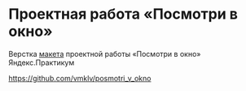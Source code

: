 # Проектная работа «Посмотри в окно»
Верстка [макета](https://www.figma.com/file/QHcvX1RsUI89CulRB7HLk6/%234-%D0%9F%D0%BE%D1%81%D0%BC%D0%BE%D1%82%D1%80%D0%B8-%D0%B2-%D0%BE%D0%BA%D0%BD%D0%BE?node-id=0%3A1&t=tJOMMSaw5EIu481X-1) проектной работы «Посмотри в окно» Яндекс.Практикум

https://github.com/vmklv/posmotri_v_okno